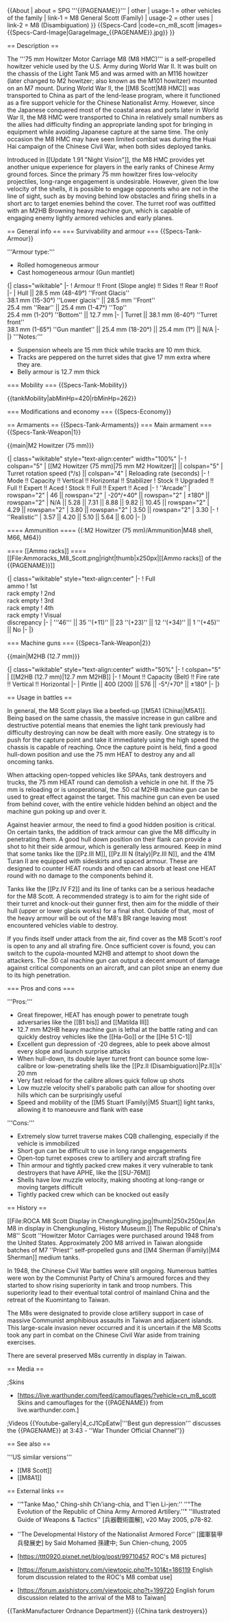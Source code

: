 {{About
| about = SPG '''{{PAGENAME}}'''
| other
| usage-1 = other vehicles of the family
| link-1 = M8 General Scott (Family)
| usage-2 = other uses
| link-2 = M8 (Disambiguation)
}}
{{Specs-Card
|code=cn_m8_scott
|images={{Specs-Card-Image|GarageImage_{{PAGENAME}}.jpg}}
}}

== Description ==
<!-- ''In the description, the first part should be about the history of the creation and combat usage of the vehicle, as well as its key features. In the second part, tell the reader about the ground vehicle in the game. Insert a screenshot of the vehicle, so that if the novice player does not remember the vehicle by name, he will immediately understand what kind of vehicle the article is talking about.'' -->
The '''75 mm Howitzer Motor Carriage M8 (M8 HMC)''' is a self-propelled howitzer vehicle used by the U.S. Army during World War II. It was built on the chassis of the Light Tank M5 and was armed with an M116 howitzer (later changed to M2 howitzer; also known as the M101 howitzer) mounted on an M7 mount. During World War II, the [[M8 Scott|M8 HMC]] was transported to China as part of the lend-lease program, where it functioned as a fire support vehicle for the Chinese Nationalist Army. However, since the Japanese conquered most of the coastal areas and ports later in World War II, the M8 HMC were transported to China in relatively small numbers as the allies had difficulty finding an appropriate landing spot for bringing in equipment while avoiding Japanese capture at the same time. The only occasion the M8 HMC may have seen limited combat was during the Huai Hai campaign of the Chinese Civil War, when both sides deployed tanks.

Introduced in [[Update 1.91 "Night Vision"]], the M8 HMC provides yet another unique experience for players in the early ranks of Chinese Army ground forces. Since the primary 75 mm howitzer fires low-velocity projectiles, long-range engagement is undesirable. However, given the low velocity of the shells, it is possible to engage opponents who are not in the line of sight, such as by moving behind low obstacles and firing shells in a short arc to target enemies behind the cover. The turret roof was outfitted with an M2HB Browning heavy machine gun, which is capable of engaging enemy lightly armored vehicles and early planes.

== General info ==
=== Survivability and armour ===
{{Specs-Tank-Armour}}
<!-- ''Describe armour protection. Note the most well protected and key weak areas. Appreciate the layout of modules as well as the number and location of crew members. Is the level of armour protection sufficient, is the placement of modules helpful for survival in combat? If necessary use a visual template to indicate the most secure and weak zones of the armour.'' -->
'''Armour type:'''

* Rolled homogeneous armour
* Cast homogeneous armour (Gun mantlet)

{| class="wikitable"
|-
! Armour !! Front (Slope angle) !! Sides !! Rear !! Roof
|-
| Hull || 28.5 mm (48-49°) ''Front Glacis'' <br> 38.1 mm (15-30°) ''Lower glacis'' || 28.5 mm ''Front'' <br> 25.4 mm ''Rear'' || 25.4 mm (1-47°) ''Top'' <br> 25.4 mm (1-20°) ''Bottom'' || 12.7 mm
|-
| Turret || 38.1 mm (6-40°) ''Turret front'' <br> 38.1 mm (1-65°) ''Gun mantlet'' || 25.4 mm (18-20°) || 25.4 mm (1°) || N/A
|-
|}
'''Notes:'''

* Suspension wheels are 15 mm thick while tracks are 10 mm thick.
* Tracks are peppered on the turret sides that give 17 mm extra where they are.
* Belly armour is 12.7 mm thick

=== Mobility ===
{{Specs-Tank-Mobility}}
<!-- ''Write about the mobility of the ground vehicle. Estimate the specific power and manoeuvrability, as well as the maximum speed forwards and backwards.'' -->

{{tankMobility|abMinHp=420|rbMinHp=262}}

=== Modifications and economy ===
{{Specs-Economy}}

== Armaments ==
{{Specs-Tank-Armaments}}
=== Main armament ===
{{Specs-Tank-Weapon|1}}
<!-- ''Give the reader information about the characteristics of the main gun. Assess its effectiveness in a battle based on the reloading speed, ballistics and the power of shells. Do not forget about the flexibility of the fire, that is how quickly the cannon can be aimed at the target, open fire on it and aim at another enemy. Add a link to the main article on the gun: <code><nowiki>{{main|Name of the weapon}}</nowiki></code>. Describe in general terms the ammunition available for the main gun. Give advice on how to use them and how to fill the ammunition storage.'' -->
{{main|M2 Howitzer (75 mm)}}

{| class="wikitable" style="text-align:center" width="100%"
|-
! colspan="5" | [[M2 Howitzer (75 mm)|75 mm M2 Howitzer]] || colspan="5" | Turret rotation speed (°/s) || colspan="4" | Reloading rate (seconds)
|-
! Mode !! Capacity !! Vertical !! Horizontal !! Stabilizer
! Stock !! Upgraded !! Full !! Expert !! Aced
! Stock !! Full !! Expert !! Aced
|-
! ''Arcade''
| rowspan="2" | 46 || rowspan="2" | -20°/+40° || rowspan="2" | ±180° || rowspan="2" | N/A || 5.28 || 7.31 || 8.88 || 9.82 || 10.45 || rowspan="2" | 4.29 || rowspan="2" | 3.80 || rowspan="2" | 3.50 || rowspan="2" | 3.30
|-
! ''Realistic''
| 3.57 || 4.20 || 5.10 || 5.64 || 6.00
|-
|}

==== Ammunition ====
{{:M2 Howitzer (75 mm)/Ammunition|M48 shell, M66, M64}}

==== [[Ammo racks]] ====
[[File:Ammoracks_M8_Scott.png|right|thumb|x250px|[[Ammo racks]] of the {{PAGENAME}}]]
<!-- '''Last updated:''' -->
{| class="wikitable" style="text-align:center"
|-
! Full<br>ammo
! 1st<br>rack empty
! 2nd<br>rack empty
! 3rd<br>rack empty
! 4th<br>rack empty
! Visual<br>discrepancy
|-
| '''46''' || 35&nbsp;''(+11)'' || 23&nbsp;''(+23)'' || 12&nbsp;''(+34)'' || 1&nbsp;''(+45)'' || No
|-
|}

=== Machine guns ===
{{Specs-Tank-Weapon|2}}
<!-- ''Offensive and anti-aircraft machine guns not only allow you to fight some aircraft but also are effective against lightly armoured vehicles. Evaluate machine guns and give recommendations on its use.'' -->
{{main|M2HB (12.7 mm)}}

{| class="wikitable" style="text-align:center" width="50%"
|-
! colspan="5" | [[M2HB (12.7 mm)|12.7 mm M2HB]]
|-
! Mount !! Capacity (Belt) !! Fire rate !! Vertical !! Horizontal
|-
| Pintle || 400 (200) || 576 || -5°/+70° || ±180°
|-
|}

== Usage in battles ==
<!-- ''Describe the tactics of playing in the vehicle, the features of using vehicles in the team and advice on tactics. Refrain from creating a "guide" - do not impose a single point of view but instead give the reader food for thought. Describe the most dangerous enemies and give recommendations on fighting them. If necessary, note the specifics of the game in different modes (AB, RB, SB).'' -->

In general, the M8 Scott plays like a beefed-up [[M5A1 (China)|M5A1]]. Being based on the same chassis, the massive increase in gun calibre and destructive potential means that enemies the light tank previously had difficulty destroying can now be dealt with more easily. One strategy is to push for the capture point and take it immediately using the high speed the chassis is capable of reaching. Once the capture point is held, find a good hull-down position and use the 75 mm HEAT to destroy any and all oncoming tanks.

When attacking open-topped vehicles like SPAAs, tank destroyers and trucks, the 75 mm HEAT round can demolish a vehicle in one hit. If the 75 mm is reloading or is unoperational, the .50 cal M2HB machine gun can be used to great effect against the target. This machine gun can even be used from behind cover, with the entire vehicle hidden behind an object and the machine gun poking up and over it. 

Against heavier armour, the need to find a good hidden position is critical. On certain tanks, the addition of track armour can give the M8 difficulty in penetrating them. A good hull down position on their flank can provide a shot to hit their side armour, which is generally less armoured. Keep in mind that some tanks like the [[Pz.III M]], [[Pz.III N (Italy)|Pz.III N]], and the 41M Turan II are equipped with sideskirts and spaced armour. These are designed to counter HEAT rounds and often can absorb at least one HEAT round with no damage to the components behind it.

Tanks like the [[Pz.IV F2]] and its line of tanks can be a serious headache for the M8 Scott. A recommended strategy is to aim for the right side of their turret and knock-out their gunner first, then aim for the middle of their hull (upper or lower glacis works) for a final shot. Outside of that, most of the heavy armour will be out of the M8's BR range leaving most encountered vehicles viable to destroy.

If you finds itself under attack from the air, find cover as the M8 Scott's roof is open to any and all strafing fire. Once sufficient cover is found, you can switch to the cupola-mounted M2HB and attempt to shoot down the attackers. The .50 cal machine gun can output a decent amount of damage against critical components on an aircraft, and can pilot snipe an enemy due to its high penetration.

=== Pros and cons ===
<!-- ''Summarise and briefly evaluate the vehicle in terms of its characteristics and combat effectiveness. Mark its pros and cons in a bulleted list. Try not to use more than 6 points for each of the characteristics. Avoid using categorical definitions such as "bad", "good" and the like - use substitutions with softer forms such as "inadequate" and "effective".'' -->

'''Pros:'''

* Great firepower, HEAT has enough power to penetrate tough adversaries like the [[B1 bis]] and [[Matilda III]]
* 12.7 mm M2HB heavy machine gun is lethal at the battle rating and can quickly destroy vehicles like the [[Ha-Go]] or the [[He 51 C-1]]
* Excellent gun depression of -20 degrees, able to peek above almost every slope and launch surprise attacks
* When hull-down, its double layer turret front can bounce some low-calibre or low-penetrating shells like the [[Pz.II (Disambiguation)|Pz.II]]s' 20 mm
* Very fast reload for the calibre allows quick follow up shots
* Low muzzle velocity shell's parabolic path can allow for shooting over hills which can be surprisingly useful
* Speed and mobility of the [[M5 Stuart (Family)|M5 Stuart]] light tanks, allowing it to manoeuvre and flank with ease

'''Cons:'''

* Extremely slow turret traverse makes CQB challenging, especially if the vehicle is immobilized
* Short gun can be difficult to use in long range engagements
* Open-top turret exposes crew to artillery and aircraft strafing fire
* Thin armour and tightly packed crew makes it very vulnerable to tank destroyers that have APHE, like the [[SU-76M]]
* Shells have low muzzle velocity, making shooting at long-range or moving targets difficult
* Tightly packed crew which can be knocked out easily

== History ==
<!-- ''Describe the history of the creation and combat usage of the vehicle in more detail than in the introduction. If the historical reference turns out to be too long, take it to a separate article, taking a link to the article about the vehicle and adding a block "/History" (example: <nowiki>https://wiki.warthunder.com/(Vehicle-name)/History</nowiki>) and add a link to it here using the <code>main</code> template. Be sure to reference text and sources by using <code><nowiki><ref></ref></nowiki></code>, as well as adding them at the end of the article with <code><nowiki><references /></nowiki></code>. This section may also include the vehicle's dev blog entry (if applicable) and the in-game encyclopedia description (under <code><nowiki>=== In-game description ===</nowiki></code>, also if applicable).'' -->
[[File:ROCA M8 Scott Display in Chengkungling.jpg|thumb|250x250px|An M8 in display in Chengkungling, History Museum.]]
The Republic of China's M8'' Scott ''Howitzer Motor Carriages were purchased around 1948 from the United States. Approximately 200 M8 arrived in Taiwan alongside batches of M7 ''Priest'' self-propelled guns and [[M4 Sherman (Family)|M4 Sherman]] medium tanks.

In 1948, the Chinese Civil War battles were still ongoing. Numerous battles were won by the Communist Party of China's armoured forces and they started to show rising superiority in tank and troop numbers. This superiority lead to their eventual total control of mainland China and the retreat of the Kuomintang to Taiwan.

The M8s were designated to provide close artillery support in case of massive Communist amphibious assaults in Taiwan and adjacent islands. This large-scale invasion never occurred and it is uncertain if the M8 Scotts took any part in combat on the Chinese Civil War aside from training exercises.

There are several preserved M8s currently in display in Taiwan.

== Media ==
<!-- ''Excellent additions to the article would be video guides, screenshots from the game, and photos.'' -->

;Skins

* [https://live.warthunder.com/feed/camouflages/?vehicle=cn_m8_scott Skins and camouflages for the {{PAGENAME}} from live.warthunder.com.]

;Videos
{{Youtube-gallery|4_cJ1CpEatw|'''Best gun depression''' discusses the {{PAGENAME}} at 3:43 - ''War Thunder Official Channel''}}

== See also ==
<!-- ''Links to the articles on the War Thunder Wiki that you think will be useful for the reader, for example:''
* ''reference to the series of the vehicles;''
* ''links to approximate analogues of other nations and research trees.'' -->

'''US similar versions'''

* [[M8 Scott]]
* [[M8A1]]

== External links ==
<!-- ''Paste links to sources and external resources, such as:''
* ''topic on the official game forum;''
* ''other literature.'' -->

* ''"Tanke Mao," Ching-shih Ch'iang-chia, and T'ien Li-jen:'' ''"The Evolution of the Republic of China Army Armored Artillery.''" ''Illustrated Guide of Weapons & Tactics'' [兵器戰術圖解], v20 May 2005, p78-82.
* ''The Developmental History of the Nationalist Armored Force'' [國軍裝甲兵發展史] by Said Mohamed 孫建中; Sun Chien-chung, 2005

* [https://ttt0920.pixnet.net/blog/post/99710457 ROC's M8 pictures]
* [https://forum.axishistory.com/viewtopic.php?f=101&t=186119 English forum discussion related to the ROC's M8 combat use]
* [https://forum.axishistory.com/viewtopic.php?t=199720 English forum discussion related to the arrival of the M8 to Taiwan]

{{TankManufacturer Ordnance Department}}
{{China tank destroyers}}